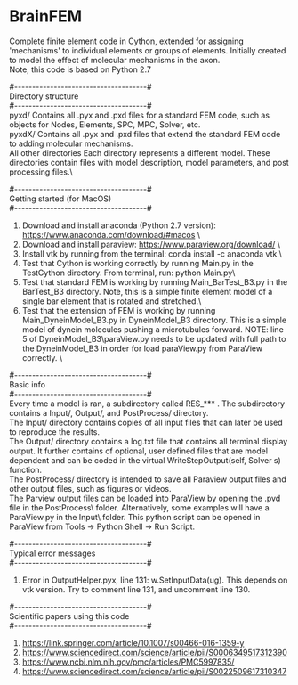 # BrainFEM
Complete finite element code in Cython, extended for assigning 'mechanisms' to individual elements or groups of elements. Initially created to model the effect of molecular mechanisms in the axon.\
Note, this code is based on Python 2.7

#-------------------------------------#\
Directory structure\
#-------------------------------------#\
pyxd/                     Contains all .pyx and .pxd files for a standard FEM code, such as objects for Nodes, Elements, SPC, MPC, Solver, etc.\
pyxdX/                    Contains all .pyx and .pxd files that extend the standard FEM code to adding molecular mechanisms.\
All other directories     Each directory represents a different model. These directories contain files with model description, model parameters, and post processing files.\


#-------------------------------------#\
Getting started (for MacOS)\
#-------------------------------------#
1) Download and install anaconda (Python 2.7 version): https://www.anaconda.com/download/#macos  \
2) Download and install paraview: https://www.paraview.org/download/  \
3) Install vtk by running from the terminal: conda install -c anaconda vtk \
4) Test that Cython is working correctly by running Main.py in the TestCython directory. From terminal, run: python Main.py\
5) Test that standard FEM is working by running Main_BarTest_B3.py in the BarTest_B3 directory. Note, this is a simple finite element model of a single bar element that is rotated and stretched.\
6) Test that the extension of FEM is working by running Main_DyneinModel_B3.py in DyneinModel_B3 directory. This is a simple model of dynein molecules pushing a microtubules forward. NOTE: line 5 of DyneinModel_B3\paraView.py needs to be updated with full path to the DyneinModel_B3 in order for load paraView.py from ParaView correctly. \

#-------------------------------------#\
Basic info\
#-------------------------------------#\
Every time a model is ran, a subdirectory called RES_*** . The subdirectory contains a Input/, Output/, and PostProcess/ directory.\
The Input/ directory contains copies of all input files that can later be used to reproduce the results.\
The Output/ directory contains a log.txt file that contains all terminal display output. It further contains of optional, user defined files that are model dependent and can be coded in the virtual WriteStepOutput(self, Solver s) function.\
The PostProcess/ directory is intended to save all Paraview output files and other output files, such as figures or videos.\
The Parview output files can be loaded into ParaView by opening the .pvd file in the PostProcess\ folder. Alternatively, some examples will have a ParaView.py in the Input\ folder. This python script can be opened in ParaView from Tools -> Python Shell -> Run Script.

#-------------------------------------#\
Typical error messages\
#-------------------------------------#
1) Error in OutputHelper.pyx, line 131: w.SetInputData(ug). This depends on vtk version. Try to comment line 131, and uncomment line 130.

#-------------------------------------#\
Scientific papers using this code\
#-------------------------------------#
1) https://link.springer.com/article/10.1007/s00466-016-1359-y
2) https://www.sciencedirect.com/science/article/pii/S0006349517312390
3) https://www.ncbi.nlm.nih.gov/pmc/articles/PMC5997835/
4) https://www.sciencedirect.com/science/article/pii/S0022509617310347
